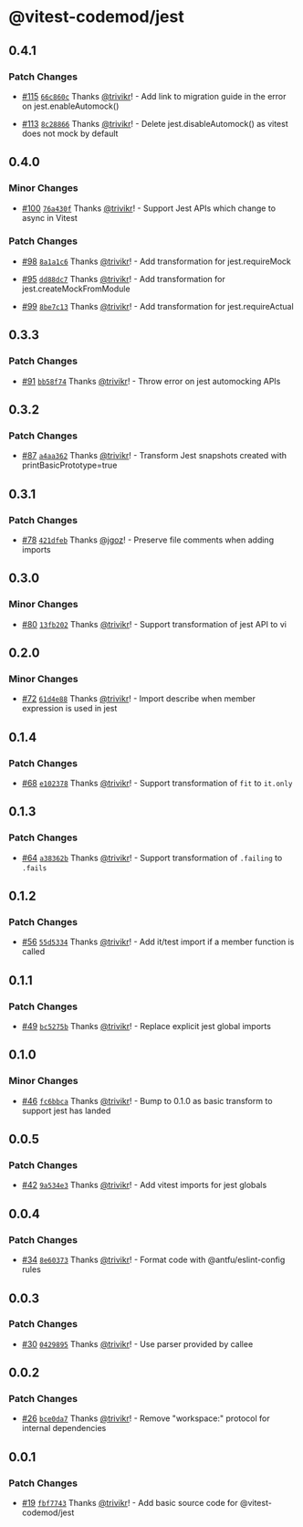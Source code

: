 # @vitest-codemod/jest

## 0.4.1

### Patch Changes

- [#115](https://github.com/trivikr/vitest-codemod/pull/115) [`66c860c`](https://github.com/trivikr/vitest-codemod/commit/66c860cd02582f3fe33087a7aec963cc135f53ae) Thanks [@trivikr](https://github.com/trivikr)! - Add link to migration guide in the error on jest.enableAutomock()

- [#113](https://github.com/trivikr/vitest-codemod/pull/113) [`8c28866`](https://github.com/trivikr/vitest-codemod/commit/8c28866f877daa9c4aa9b06ef4c2a071bc22ada4) Thanks [@trivikr](https://github.com/trivikr)! - Delete jest.disableAutomock() as vitest does not mock by default

## 0.4.0

### Minor Changes

- [#100](https://github.com/trivikr/vitest-codemod/pull/100) [`76a430f`](https://github.com/trivikr/vitest-codemod/commit/76a430f2d001e161e8b4b8f4109e6c13eaeb96ab) Thanks [@trivikr](https://github.com/trivikr)! - Support Jest APIs which change to async in Vitest

### Patch Changes

- [#98](https://github.com/trivikr/vitest-codemod/pull/98) [`8a1a1c6`](https://github.com/trivikr/vitest-codemod/commit/8a1a1c6dde6459ffa531363d5903b84af17ec253) Thanks [@trivikr](https://github.com/trivikr)! - Add transformation for jest.requireMock

- [#95](https://github.com/trivikr/vitest-codemod/pull/95) [`dd88dc7`](https://github.com/trivikr/vitest-codemod/commit/dd88dc78f40b5854429cc439569a8f69220bd8ae) Thanks [@trivikr](https://github.com/trivikr)! - Add transformation for jest.createMockFromModule

- [#99](https://github.com/trivikr/vitest-codemod/pull/99) [`8be7c13`](https://github.com/trivikr/vitest-codemod/commit/8be7c130950e821abed73810acc2c216674bb80d) Thanks [@trivikr](https://github.com/trivikr)! - Add transformation for jest.requireActual

## 0.3.3

### Patch Changes

- [#91](https://github.com/trivikr/vitest-codemod/pull/91) [`bb58f74`](https://github.com/trivikr/vitest-codemod/commit/bb58f7452e2d641cc2a4b2c39128fff43b66e2c2) Thanks [@trivikr](https://github.com/trivikr)! - Throw error on jest automocking APIs

## 0.3.2

### Patch Changes

- [#87](https://github.com/trivikr/vitest-codemod/pull/87) [`a4aa362`](https://github.com/trivikr/vitest-codemod/commit/a4aa362744ce81b28de8bad37cc86223d2ea7240) Thanks [@trivikr](https://github.com/trivikr)! - Transform Jest snapshots created with printBasicPrototype=true

## 0.3.1

### Patch Changes

- [#78](https://github.com/trivikr/vitest-codemod/pull/78) [`421dfeb`](https://github.com/trivikr/vitest-codemod/commit/421dfeb7982e1250dd41c9904503ff760d552581) Thanks [@jgoz](https://github.com/jgoz)! - Preserve file comments when adding imports

## 0.3.0

### Minor Changes

- [#80](https://github.com/trivikr/vitest-codemod/pull/80) [`13fb202`](https://github.com/trivikr/vitest-codemod/commit/13fb2021003c31d31ae104bab5b5f4c0da5762ae) Thanks [@trivikr](https://github.com/trivikr)! - Support transformation of jest API to vi

## 0.2.0

### Minor Changes

- [#72](https://github.com/trivikr/vitest-codemod/pull/72) [`61d4e88`](https://github.com/trivikr/vitest-codemod/commit/61d4e88847b69ea91085da635ea198b35a9eeed1) Thanks [@trivikr](https://github.com/trivikr)! - Import describe when member expression is used in jest

## 0.1.4

### Patch Changes

- [#68](https://github.com/trivikr/vitest-codemod/pull/68) [`e102378`](https://github.com/trivikr/vitest-codemod/commit/e102378f8c677d07f838dad5e09b4a55a4617b30) Thanks [@trivikr](https://github.com/trivikr)! - Support transformation of `fit` to `it.only`

## 0.1.3

### Patch Changes

- [#64](https://github.com/trivikr/vitest-codemod/pull/64) [`a38362b`](https://github.com/trivikr/vitest-codemod/commit/a38362b99ae58ce94d05655884a36086f7ddf342) Thanks [@trivikr](https://github.com/trivikr)! - Support transformation of `.failing` to `.fails`

## 0.1.2

### Patch Changes

- [#56](https://github.com/trivikr/vitest-codemod/pull/56) [`55d5334`](https://github.com/trivikr/vitest-codemod/commit/55d5334fd57703a5d5272ea19c3dfce78fa478d2) Thanks [@trivikr](https://github.com/trivikr)! - Add it/test import if a member function is called

## 0.1.1

### Patch Changes

- [#49](https://github.com/trivikr/vitest-codemod/pull/49) [`bc5275b`](https://github.com/trivikr/vitest-codemod/commit/bc5275b75421213251c022d623a08ab8329b09cd) Thanks [@trivikr](https://github.com/trivikr)! - Replace explicit jest global imports

## 0.1.0

### Minor Changes

- [#46](https://github.com/trivikr/vitest-codemod/pull/46) [`fc6bbca`](https://github.com/trivikr/vitest-codemod/commit/fc6bbca36632890c09e4f0d4167d152153a1366d) Thanks [@trivikr](https://github.com/trivikr)! - Bump to 0.1.0 as basic transform to support jest has landed

## 0.0.5

### Patch Changes

- [#42](https://github.com/trivikr/vitest-codemod/pull/42) [`9a534e3`](https://github.com/trivikr/vitest-codemod/commit/9a534e3bfc0491886cb752b46e769ea9970af272) Thanks [@trivikr](https://github.com/trivikr)! - Add vitest imports for jest globals

## 0.0.4

### Patch Changes

- [#34](https://github.com/trivikr/vitest-codemod/pull/34) [`8e60373`](https://github.com/trivikr/vitest-codemod/commit/8e60373e71a0530b86f73e18a171d249fea76ed7) Thanks [@trivikr](https://github.com/trivikr)! - Format code with @antfu/eslint-config rules

## 0.0.3

### Patch Changes

- [#30](https://github.com/trivikr/vitest-codemod/pull/30) [`0429895`](https://github.com/trivikr/vitest-codemod/commit/0429895d54d044e1e8f085fb9c5150d635c1f7f2) Thanks [@trivikr](https://github.com/trivikr)! - Use parser provided by callee

## 0.0.2

### Patch Changes

- [#26](https://github.com/trivikr/vitest-codemod/pull/26) [`bce0da7`](https://github.com/trivikr/vitest-codemod/commit/bce0da7221212bd13312b065a192d14a29ec40c4) Thanks [@trivikr](https://github.com/trivikr)! - Remove "workspace:" protocol for internal dependencies

## 0.0.1

### Patch Changes

- [#19](https://github.com/trivikr/vitest-codemod/pull/19) [`fbf7743`](https://github.com/trivikr/vitest-codemod/commit/fbf7743d28b070c8b570d80457cfaf68ebbae432) Thanks [@trivikr](https://github.com/trivikr)! - Add basic source code for @vitest-codemod/jest
